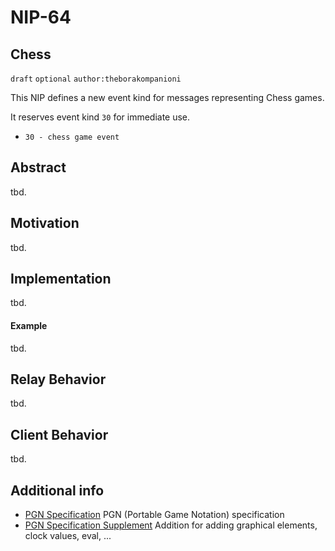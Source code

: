 NIP-64
======

Chess
-----

`draft` `optional` `author:theborakompanioni`

This NIP defines a new event kind for messages representing Chess games.

It reserves event kind `30` for immediate use.

- `30 - chess game event`

## Abstract

tbd.

## Motivation

tbd.

## Implementation

tbd.

#### Example

tbd.

## Relay Behavior

tbd.

## Client Behavior

tbd.

## Additional info
- [PGN Specification](https://github.com/mliebelt/pgn-spec-commented/blob/main/pgn-specification.md) PGN (Portable Game Notation) specification
- [PGN Specification Supplement](https://github.com/mliebelt/pgn-spec-commented/blob/main/pgn-spec-supplement.md) Addition for adding graphical elements, clock values, eval, ...

